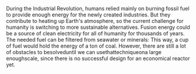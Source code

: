 ---
---
During the Industrial Revolution, humans relied mainly on burning fossil fuel to provide enough energy for the newly created industries. But they contribute to heating up Earth's atmosphere, so the current challenge for humanity is switching to more sustainable alternatives. Fusion energy could be a source of clean electricity for all of humanity for thousands of years. The needed fuel can be filtered from seawater or minerals: This way, a cup of fuel would hold the energy of a ton of coal. However, there are still a lot of obstacles to besolveduntil we can usethattechniqueona large enoughscale, since there is no successful design for an economical reactor yet.